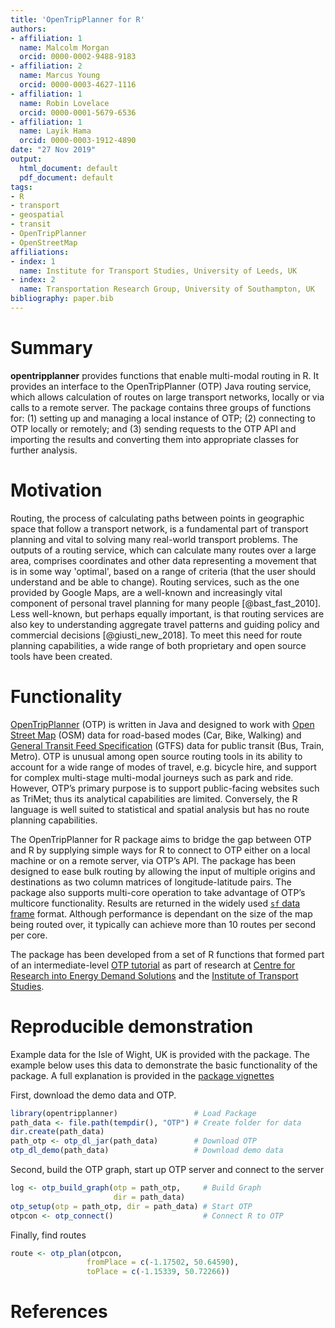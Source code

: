 ```yaml
---
title: 'OpenTripPlanner for R'
authors:
- affiliation: 1
  name: Malcolm Morgan
  orcid: 0000-0002-9488-9183
- affiliation: 2
  name: Marcus Young
  orcid: 0000-0003-4627-1116
- affiliation: 1
  name: Robin Lovelace
  orcid: 0000-0001-5679-6536
- affiliation: 1
  name: Layik Hama
  orcid: 0000-0003-1912-4890
date: "27 Nov 2019"
output:
  html_document: default
  pdf_document: default
tags:
- R
- transport
- geospatial
- transit
- OpenTripPlanner
- OpenStreetMap
affiliations:
- index: 1
  name: Institute for Transport Studies, University of Leeds, UK
- index: 2
  name: Transportation Research Group, University of Southampton, UK
bibliography: paper.bib
---
```


<!--
generate citations (in R)
refs = RefManageR::ReadZotero(group = "418217", .params = list(collection = "JFR868KJ", limit = 100))
RefManageR::WriteBib(refs, "paper.bib")
citr::tidy_bib_file(rmd_file = "paper.md", messy_bibliography = "paper.bib")
-->

# Summary

**opentripplanner** provides functions that enable multi-modal routing in R.
It provides an interface to the OpenTripPlanner (OTP) Java routing service, which allows calculation of routes on large transport networks, locally or via calls to a remote server.
The package contains three groups of functions for: (1) setting up and managing a local instance of OTP; (2) connecting to OTP locally or remotely; and (3) sending requests to the OTP API and importing the results and converting them into appropriate classes for further analysis.

# Motivation

Routing, the process of calculating paths between points in geographic space that follow a transport network, is a fundamental part of transport planning and vital to solving many real-world transport problems.
The outputs of a routing service, which can calculate many routes over a large area, comprises coordinates and other data representing a movement that is in some way 'optimal', based on a range of criteria (that the user should understand and be able to change).
Routing services, such as the one provided by Google Maps, are a well-known and increasingly vital component of personal travel planning for many people [@bast_fast_2010].
Less well-known, but perhaps equally important, is that routing services are also key to understanding aggregate travel patterns and guiding policy and commercial decisions [@giusti_new_2018].
To meet this need for route planning capabilities, a wide range of both proprietary and open source tools have been created.

# Functionality

[OpenTripPlanner](https://www.opentripplanner.org/) (OTP) is written in Java and designed to work with [Open Street Map](https://www.openstreetmap.org) (OSM) data for road-based modes (Car, Bike, Walking) and [General Transit Feed Specification]( https://developers.google.com/transit/gtfs/) (GTFS) data for public transit (Bus, Train, Metro).
OTP is unusual among open source routing tools in its ability to account for a wide range of modes of travel, e.g. bicycle hire, and support for complex multi-stage multi-modal journeys such as park and ride. 
However, OTP’s primary purpose is to support public-facing websites such as TriMet; thus its analytical capabilities are limited.
Conversely, the R language is well suited to statistical and spatial analysis but has no route planning capabilities.

The OpenTripPlanner for R package aims to bridge the gap between OTP and R by supplying simple ways for R to connect to OTP either on a local machine or on a remote server, via OTP’s API.
The package has been designed to ease bulk routing by allowing the input of multiple origins and destinations as two column matrices of longitude-latitude pairs.
The package also supports multi-core operation to take advantage of OTP’s multicore functionality.
Results are returned in the widely used [`sf` data frame](https://CRAN.R-project.org/package=sf) format.
Although performance is dependant on the size of the map being routed over, it typically can achieve more than 10 routes per second per core.

The package has been developed from a set of R functions that formed part of an intermediate-level [OTP tutorial](https://github.com/marcusyoung/otp-tutorial/raw/master/intro-otp.pdf) as part of research at [Centre for Research into Energy Demand Solutions]( https://www.creds.ac.uk/) and the [Institute of Transport Studies](https://environment.leeds.ac.uk/transport).

# Reproducible demonstration

Example data for the Isle of Wight, UK is provided with the package. The example below uses this data to demonstrate the basic functionality of the package. A full explanation is provided in the [package vignettes](https://docs.ropensci.org/opentripplanner/articles/opentripplanner.html)

First, download the demo data and OTP.

``` r
library(opentripplanner)                 # Load Package
path_data <- file.path(tempdir(), "OTP") # Create folder for data
dir.create(path_data)
path_otp <- otp_dl_jar(path_data)        # Download OTP
otp_dl_demo(path_data)                   # Download demo data
```

Second, build the OTP graph, start up OTP server and connect to the server

``` r
log <- otp_build_graph(otp = path_otp,     # Build Graph
                       dir = path_data)
otp_setup(otp = path_otp, dir = path_data) # Start OTP
otpcon <- otp_connect()                    # Connect R to OTP
```

Finally, find routes

``` r
route <- otp_plan(otpcon, 
                 fromPlace = c(-1.17502, 50.64590), 
                 toPlace = c(-1.15339, 50.72266))
```

# References

